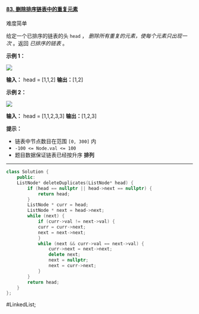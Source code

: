 #### [83. 删除排序链表中的重复元素](https://leetcode.cn/problems/remove-duplicates-from-sorted-list/)

难度简单

给定一个已排序的链表的头 `head` ， _删除所有重复的元素，使每个元素只出现一次_ 。返回 _已排序的链表_ 。

**示例 1：**

![](https://assets.leetcode.com/uploads/2021/01/04/list1.jpg)

**输入：** head = [1,1,2]
**输出：**[1,2]

**示例 2：**

![](https://assets.leetcode.com/uploads/2021/01/04/list2.jpg)

**输入：** head = [1,1,2,3,3]
**输出：**[1,2,3]

**提示：**

-   链表中节点数目在范围 `[0, 300]` 内
-   `-100 <= Node.val <= 100`
-   题目数据保证链表已经按升序 **排列**
---- ----
```cpp
class Solution {
	public:
	ListNode* deleteDuplicates(ListNode* head) {
		if (head == nullptr || head->next == nullptr) {
			return head;
		}
		ListNode * curr = head;
		ListNode * next = head->next;
		while (next) {
			if (curr->val != next->val) {
			curr = curr->next;
			next = next->next;
			}
			while (next && curr->val == next->val) {
				curr->next = next->next;
				delete next;
				next = nullptr;
				next = curr->next;
			}
		}
		return head;
	}
};
```
#LinkedList;